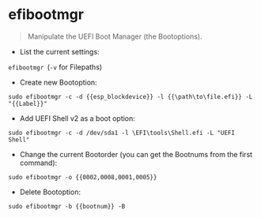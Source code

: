 # efibootmgr

> Manipulate the UEFI Boot Manager (the Bootoptions).

- List the current settings:

`efibootmgr `(`-v` for Filepaths)

- Create new Bootoption:

`sudo efibootmgr -c -d {{esp_blockdevice}} -l {{\path\to\file.efi}} -L "{{Label}}"`

- Add UEFI Shell v2 as a boot option:

`sudo efibootmgr -c -d /dev/sda1 -l \EFI\tools\Shell.efi -L "UEFI Shell"`

- Change the current Bootorder (you can get the Bootnums from the first command):

`sudo efibootmgr -o {{0002,0008,0001,0005}}`

- Delete Bootoption:

`sudo efibootmgr -b {{bootnum}} -B`
